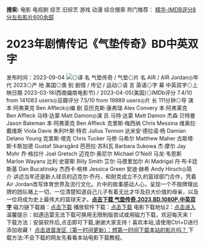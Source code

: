 **搜索:** 电影 电视剧 综艺 旧综艺 游戏 动漫 综合搜索 热门推荐： [精华-IMDB评分8分左右影片600余部](https://www.dytt8.com/html/gndy/jddy/20160320/50510.html)
# 2023年剧情传记《气垫传奇》BD中英双字
发布时间：2023-09-04 
![](https://img9.doubanio.com/view/photo/l_ratio_poster/public/p2888131086.jpg)◎译 名 气垫传奇 / 气垫◎片 名 AIR / AIR Jordan◎年 代 2023◎产 地 美国◎类 别 剧情 / 传记 / 运动◎语 言 英语◎字 幕 中英双字◎上映日期 2023-03-18(西南偏南电影节) / 2023-04-05(美国)◎IMDb评分 7.4/10 from 141083 users◎豆瓣评分 7.5/10 from 19889 users◎片 长 111分钟◎导 演 本·阿弗莱克 Ben Affleck◎编 剧 亚历克斯·康弗瑞 Alex Convery 本·阿弗莱克 Ben Affleck 马特·达蒙 Matt Damon◎演 员 马特·达蒙 Matt Damon 杰森·贝特曼 Jason Bateman 本·阿弗莱克 Ben Affleck 克里斯·梅西纳 Chris Messina 维奥拉·戴维斯 Viola Davis 朱利叶斯·特农 Julius Tennon 达米安·德拉诺·杨 Damian Delano Young 克里斯·塔克 Chris Tucker 马修·马希尔 Matthew Maher 古斯塔·斯卡斯加德 Gustaf Skarsgård 芭芭拉·苏科瓦 Barbara Sukowa 杰·摩尔 Jay Mohr 乔·格拉什 Joel Gretsch 迈克尔·奥尼尔 Michael O'Neill 马龙·韦恩斯 Marlon Wayans 比利·史密斯 Billy Smith 艾尔·马德里加尔 Al Madrigal 丹·布卡廷斯基 Dan Bucatinsky 杰西卡·格林 Jessica Green 安迪·赫希 Andy Hirsch◎简 介 讲述当年还是新人球员的迈克尔·乔丹，和耐克成立不久的篮球部门合作，凭着Air Jordan改写体育世界及流行文化。片中的故事感动人心，呈现一个不按牌理出牌的团队赌上一切、一位清楚知道自己儿子有着无比才华及巨大价值的母亲，以及一位将成为史上最伟大的篮球天才。[**点击下载 气垫传奇.2023.BD.1080P.中英双字**](magnet:?xt=urn:btih:a2b7f46a020311cbe2f35347edc5cef828f62639&dn=%e9%98%b3%e5%85%89%e7%94%b5%e5%bd%b1dygod.org.%e6%b0%94%e5%9e%ab%e4%bc%a0%e5%a5%87.2023.BD.1080P.%e4%b8%ad%e8%8b%b1%e5%8f%8c%e5%ad%97.mkv&tr=udp%3a%2f%2ftracker.opentrackr.org%3a1337%2fannounce&tr=udp%3a%2f%2fexodus.desync.com%3a6969%2fannounce) 磁力链下载器：[点击下载](https://dygod.org/js/bt.htm "qBittorrent") 播放软件下载：[点击下载](https://dygod.org/js/player.htm "PotPlayer") 电影下载地址2：[点击进入](https://dygod.org/ "阳光电影") 温馨提示：如遇迅雷无法下载可换用无限制版尝试或用磁力下载，欢迎每天来！  下载方法：安装软件后,点击即可下载,谢谢大家支持！喜欢本站,请使用Ctrl+D进行添加收藏！ [点击进首发区（第一时间更新）：想第一时间下载本站的影片吗？ ](https://www.ygdy8.net/)下载方法:不会下载的网友先看看本站电影下载教程。